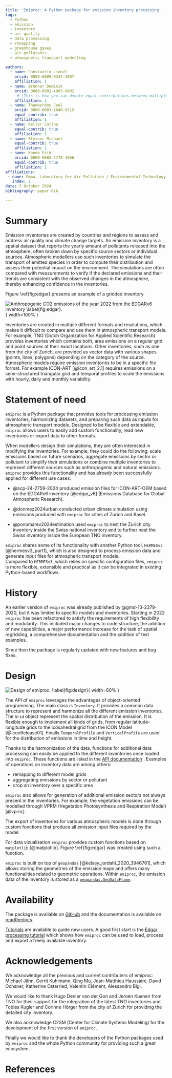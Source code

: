 ```yaml
---
title: 'Emiproc: A Python package for emission inventory processing'
tags:
  - Python
  - emission
  - inventory
  - air quality
  - data processing
  - remapping
  - greenhouse gases
  - air pollutants
  - atmospheric transport modelling
  
authors:
  - name: Constantin Lionel
    orcid: 0009-0009-0347-4897
    affiliation: 1 
  - name: Brunner Dominik
    orcid: 0000-0002-4007-6902
     # (This is how you can denote equal contributions between multiple authors)
    affiliation: 1
  - name: Thanwerdas Joel
    orcid: 0000-0003-1040-831X
    equal-contrib: true
    affiliation: 1
  - name: Keller Corina
    equal-contrib: true
    affiliation: 1
  - name: Steiner Michael
    equal-contrib: true
    affiliation: 1
  - name: Koene Erik
    orcid: 0000-0002-2778-4066
    equal-contrib: true
    affiliation: 1
affiliations:
 - name: Empa, Laboratory for Air Pollution / Environmental Technology, Switzerland
   index: 1
date: 2 October 2024
bibliography: paper.bib

---
```


# Summary

Emission inventories are created by countries and regions to assess and address air quality and climate change targets.
An emission inventory is a spatial dataset that reports the yearly amount of pollutants released into the atmosphere, often broken down by specific source sectors or individual sources.
Atmospheric modellers use such inventories to simulate the transport of emitted species in order to compute their distribution and assess their potential impact on the environment.
The simulations are often compared with measurements to verify if the declared emissions and their trends are consistent with the observed changes in the atmosphere, thereby enhancing confidence in the inventories.

Figure \ref{fig:edgar} presents an example of a gridded inventory.


![Anthropogenic CO2 emissions of the year 2022 from the EDGARv6 inventory \label{fig:edgar}.](raster_total_CO2.png){ width=100% }

Inventories are created in multiple different formats and resolutions, which makes it difficult to compare and use them in atmospheric transport models.
For example, TNO (Dutch Organization for Applied Scientific Research) provides inventories which contains both, area emissions on a regular grid and point
sources at their exact locations.
Other inventories, such as one from the city of Zurich, are provided as 
vector data with various shapes (points, lines, polygons) depending on the category of the source.
Atmospheric models require emission inventories to be in a specific file format.
For example ICON-ART [@icon_art_2.1] requires emissions on a semi-structured triangular grid
and temporal profiles to scale the emissions with hourly, daily and monthly variability.

# Statement of need

`emiproc` is a Python package that provides tools for processing emission inventories, harmonizing datasets, and preparing such data as inputs for atmospheric transport models.
Designed to be flexible and extendable, `emiproc` allows users to easily add custom functionality, read new inventories or export data to other formats.


When modellers design their simulations, they are often interested in modifying the inventories.
For example, they could do the following: scale emissions based on future scenarios, aggregate emissions by sector or pollutant to simplify their simulations or combine multiple inventories to represent different sources such as anthropogenic and natural emissions.
`emiproc` provides this functionality and has already been successfully applied for different use cases:

* @acp-24-2759-2024 produced emission files for ICON-ART-OEM based on the EDGARv6
inventory [@edgar_v6] (Emissions Database for Global Atmospheric Research).

* @donmez2024urban conducted urban climate simulation using emissions produced 
with `emiproc` for cities of Zurich and Basel.

* @ponomarev2024estimation used `emiproc` to nest the Zurich city inventory
inside the Swiss national inventory and to further nest the Swiss inventory
inside the European TNO inventory.

`emiproc` shares some of its functionality with another Python tool, `HERMESv3` [@hermesv3_part1], which is also designed to process emission data and generate input files for atmospheric transport models.  
Compared to `HERMESv3`, which relies on specific configuration files, `emiproc` is more flexible, extensible and practical as it can be integrated in existing Python-based workflows.


# History

An earlier version of `emiproc` was already published by @gmd-13-2379-2020, but it was limited to specific models and inventories. 
Starting in 2022 `emiproc` has been refactored to satisfy the requirements of high flexibility and modularity.
This included major changes to code structure, the addition of new capabilities, a major performance increase for the task of spatial regridding, a comprehensive documentation and the addition of test examples.

Since then the package is regularly updated with new features and bug fixes.


# Design 


![Design of emiproc. \label{fig:design}](pipeline.drawio.png){ width=60% }




The API of `emiproc` leverages the advantages of object-oriented programming. 
The main class is `Inventory`. It provides a common data structure
to represent and harmonize all the different emission inventories.
The `Grid` object represent the spatial distribution of the emission.
It is flexible enough to implement all kinds of grids, from regular latitude-longitude grids
to the icosahedral grid from the ICON Model [@IconRelease01].
Finally `TemporalProfile` and `VerticalProfile` are used for the distribution of emissions 
in time and height.

Thanks to the harmonization of the data, functions for additional data processing
can easily be applied to the different inventories once loaded into `emiproc`. 
These functions are listed in the [API documentation](https://emiproc.readthedocs.io/en/master/api/index.html) . 
Examples of operations on inventory data are among others:

* remapping to different model grids
* aggregating emissions by sector or pollutant
* crop an inventory over a specific area


`emiproc` also allows for generation of additional emission sectors not always present in the inventories.
For example, the vegetation emissions can be modelled through VPRM (Vegetation Photosynthesis and Respiration Model) [@vprm].

The export of inventories for various
atmospheric models is done through custom functions that produce all emission input files required by the
model. 

For data vizualisation `emiproc` provides custom functions based on `matplotlib` [@matplotlib].
Figure \ref{fig:edgar} was created using such a function.

`emiproc` is built on top of `geopandas` [@kelsey_jordahl_2020_3946761], 
which allows storing the geometries of the emission maps and offers many functionalities
related to geometric operations.
Within `emiproc`, the emission data of the inventory is stored as a
[`geopandas.GeoDataFrame`](https://geopandas.org/en/stable/docs/reference/geodataframe.html).



# Availability

The package is available on [GitHub](https://github.com/C2SM-RCM/emiproc)
and the documentation is available on [readthedocs](https://emiproc.readthedocs.io/).

[Tutorials](https://emiproc.readthedocs.io/en/master/tutos/tutorials.html)
are available to guide new users. 
A good first start is the
[Edgar processing tutorial](https://emiproc.readthedocs.io/en/master/tutos/edgar_processing.html)
which shows how `emiproc` can be used to load, process and export a freely available inventory.

# Acknowledgements

We acknowledge all the previous and current contributers of emiproc:
Michael Jähn, Gerrit Kuhlmann, Qing Mu, Jean-Matthieu Haussaire, David Ochsner, Katherine Osterried, Valentin Clément, Alessandro Bigi.

We would like to thank Hugo Denier van der Gon and Jeroen Kuenen from TNO for their support for the integration of the latest TNO inventories and Tobias Kugler and Corinne Hörger from the city of Zurich for providing the detailed city inventory. 

We also acknowledge C2SM (Center for Climate Systems Modeling) for the development of the first version of `emiproc`.

Finally we would like to thank the developers of the Python packages used by `emiproc` and the whole Python community for providing such a great ecosystem.

# References
